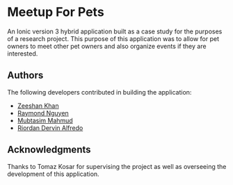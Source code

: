# Meetup For Pets
An Ionic version 3 hybrid application built as a case study for the purposes of a research project. This purpose of this application was to allow for pet owners to meet other pet owners and also organize events if they are interested. 

## Authors
The following developers contributed in building the application:
* [Zeeshan Khan](https://github.com/rqmok)
* [Raymond Nguyen](https://github.com/rbnguyen231)
* [Mubtasim Mahmud](https://github.com/mub2332)
* [Riordan Dervin Alfredo](https://github.com/riordanalfredo)

## Acknowledgments
Thanks to Tomaz Kosar for supervising the project as well as overseeing the development of this application.
